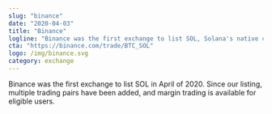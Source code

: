 ```yaml
---
slug: "binance"
date: "2020-04-03"
title: "Binance"
logline: "Binance was the first exchange to list SOL, Solana's native currency."
cta: "https://binance.com/trade/BTC_SOL"
logo: /img/binance.svg
category: exchange
---
```


Binance was the first exchange to list SOL in April of 2020. Since our listing, multiple trading pairs have been added, and margin trading is available for eligible users.
